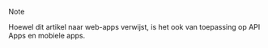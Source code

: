 > [!NOTE]
> Hoewel dit artikel naar web-apps verwijst, is het ook van toepassing op API Apps en mobiele apps.
> 
> 

<!--HONumber=Sep16_HO3-->


